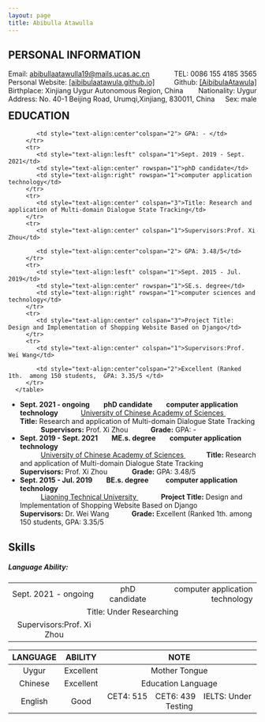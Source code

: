 ```yaml
---
layout: page
title: Abibulla Atawulla
---
```

<h2 id="personal information">PERSONAL INFORMATION</h2>
  <div style='float:left'>Email: <a href="mailto:abibullaatawulla19@mails.ucas.ac.cn" target="_top">abibullaatawulla19@mails.ucas.ac.cn</a></div>
  <div style='float:right'>TEL: 0086 155 4185 3565</div>
  <div style='float:left'>Personal Website: <a href="https://aibibulaatawula.github.io/">[aibibulaatawula.github.io]</a></div>
  <div style='float:right'>Github: <a href="https://www.github.com/AibibulaAtawula/">[AibibulaAtawula]</a></div>
  <div style='float:left'>Birthplace: Xinjiang Uygur Autonomous Region, China</div>
  <div style='float:right'>Nationality: Uygur</div>
  <div style='float:left'>Address:  No. 40-1 Beijing Road, Urumqi,Xinjiang, 830011, China</div>
  <div style='float:right'>Sex: male</div>
<br/><br/><br/>

<h2 id="education">EDUCATION</h2>
      <table table border=1 width="100%" rules=none  frame=void cellpadding="0" cellspacing="0">
         <tr>
            <td style="text-align:lesft" colspan="1">Sept. 2021 - ongoing</td>
            <td style="text-align:center" rowspan="1">phD candidate</td>
            <td style="text-align:right" rowspan="1">computer application technology</td>
         </tr>
         <tr>
            <td style="text-align:center" colspan="3">Title: Under Researching</td>
         </tr>
         <tr>
            <td style="text-align:center" colspan="1">Supervisors:Prof. Xi Zhou</td>
            
            <td style="text-align:center"colspan="2"> GPA: - </td>
         </tr>
         <tr>
            <td style="text-align:lesft" colspan="1">Sept. 2019 - Sept. 2021</td>
            <td style="text-align:center" rowspan="1">phD candidate</td>
            <td style="text-align:right" rowspan="1">computer application technology</td>
         </tr>
         <tr>
            <td style="text-align:center" colspan="3">Title: Research and application of Multi-domain Dialogue State Tracking</td>
         </tr>
         <tr>
            <td style="text-align:center" colspan="1">Supervisors:Prof. Xi Zhou</td>
            
            <td style="text-align:center"colspan="2"> GPA: 3.48/5</td>
         </tr>
         <tr>
            <td style="text-align:lesft" colspan="1">Sept. 2015 - Jul. 2019</td>
            <td style="text-align:center" rowspan="1">SE.s. degree</td>
            <td style="text-align:right" rowspan="1">computer sciences and technology</td>
         </tr>
         <tr>
            <td style="text-align:center" colspan="3">Project Title: Design and Implementation of Shopping Website Based on Django</td>
         </tr>
         <tr>
            <td style="text-align:center" colspan="1">Supervisors:Prof. Wei Wang</td>
            
            <td style="text-align:center"colspan="2">Excellent (Ranked 1th.  among 150 students,  GPA: 3.35/5 </td>
         </tr>
      </table>

- **Sept. 2021 - ongoing&ensp;&ensp;&ensp;&ensp;phD candidate&ensp;&ensp;&ensp;&ensp;computer application technology**
&ensp;&ensp;&ensp;&ensp;&ensp;&ensp;[University of Chinese Academy of Sciences ](https://www.ucas.ac.cn)
&ensp;&ensp;&ensp;&ensp;&ensp;&ensp; **Title:** Research and application of Multi-domain Dialogue State Tracking
&ensp;&ensp;&ensp;&ensp;&ensp;&ensp;**Supervisors:**  Prof. Xi Zhou
&ensp;&ensp;&ensp;&ensp;&ensp;&ensp;**Grade:**   GPA: -
- **Sept. 2019 - Sept. 2021&ensp;&ensp;&ensp;&ensp;ME.s. degree&ensp;&ensp;&ensp;&ensp;computer application technology**                 
&ensp;&ensp;&ensp;&ensp;&ensp;&ensp;[University of Chinese Academy of Sciences ](https://www.ucas.ac.cn/)
&ensp;&ensp;&ensp;&ensp;&ensp;&ensp;**Title:** Research and application of Multi-domain Dialogue State Tracking
&ensp;&ensp;&ensp;&ensp;&ensp;&ensp; **Supervisors:**  Prof. Xi Zhou
&ensp;&ensp;&ensp;&ensp;&ensp;&ensp; **Grade:**   GPA: 3.48/5
- **Sept. 2015 - Jul. 2019&ensp;&ensp;&ensp;&ensp;BE.s. degree &ensp;&ensp;&ensp;&ensp; computer application technology**       
&ensp;&ensp;&ensp;&ensp;&ensp;&ensp;[Liaoning Technical University ](https://www.lntu.edu.cn)
&ensp;&ensp;&ensp;&ensp;&ensp;&ensp; **Project Title:** Design and Implementation of Shopping Website Based on Django
&ensp;&ensp;&ensp;&ensp;&ensp;&ensp;**Supervisors:**  Dr. Wei Wang
&ensp;&ensp;&ensp;&ensp;&ensp;&ensp;**Grade:**   Excellent (Ranked 1th.  among 150 students, GPA: 3.35/5
## Skills

##### Language Ability:

| LANGUAGE |  ABILITY  |                             NOTE                             |
| :------: | :-------: | :----------------------------------------------------------: |
|  Uygur   | Excellent |                        Mother Tongue                         |
| Chinese  | Excellent |                      Education Language                      |
| English  |   Good    | CET4: 515&ensp;&ensp;CET6: 439&ensp;&ensp;IELTS: Under Testing |



